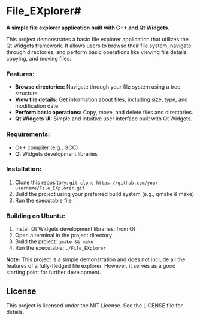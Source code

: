 # File_EXplorer#

**A simple file explorer application built with C++ and Qt Widgets.**

This project demonstrates a basic file explorer application that utilizes the Qt Widgets framework. It allows users to browse their file system, navigate through directories, and perform basic operations like viewing file details, copying, and moving files.

### Features:

* **Browse directories:** Navigate through your file system using a tree structure.
* **View file details:** Get information about files, including size, type, and modification date.
* **Perform basic operations:** Copy, move, and delete files and directories.
* **Qt Widgets UI:** Simple and intuitive user interface built with Qt Widgets.

### Requirements:

* C++ compiler (e.g., GCC)
* Qt Widgets development libraries

### Installation:

1. Clone this repository: `git clone https://github.com/your-username/File_EXplorer.git`
2. Build the project using your preferred build system (e.g., qmake & make)
3. Run the executable file

### Building on Ubuntu:

1. Install Qt Widgets development libraries: from Qt 
2. Open a terminal in the project directory
3. Build the project: `qmake && make`
4. Run the executable: `./File_EXplorer`

**Note:** This project is a simple demonstration and does not include all the features of a fully-fledged file explorer. However, it serves as a good starting point for further development.

## License

This project is licensed under the MIT License. See the LICENSE file for details.
